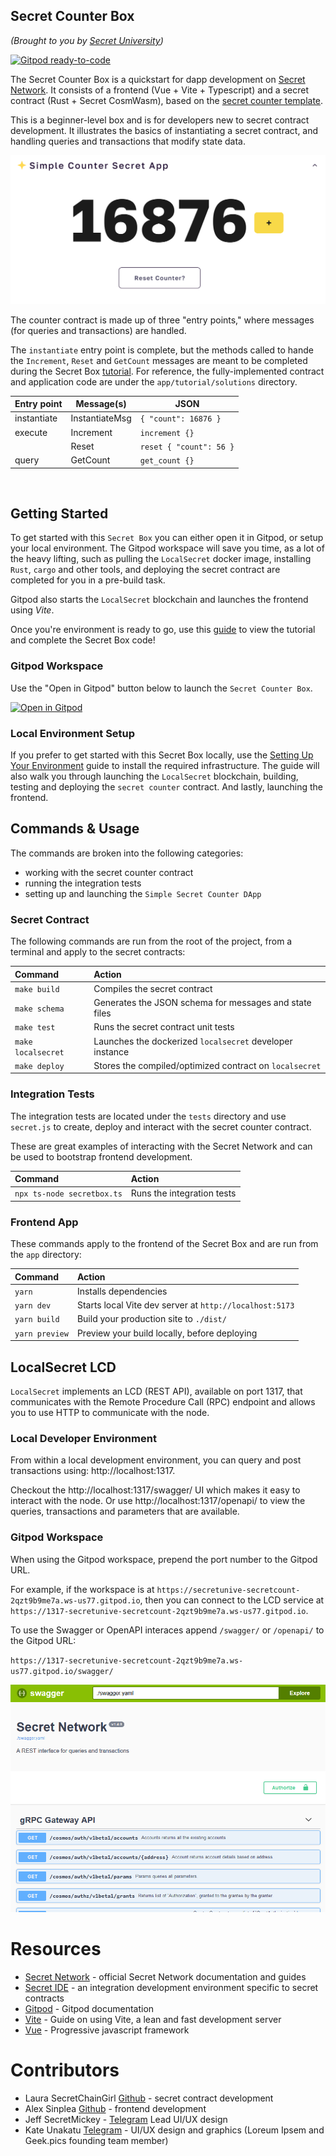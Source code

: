 ## Secret Counter Box

_(Brought to you by [Secret University](https://scrt.university))_

[![Gitpod ready-to-code](https://img.shields.io/badge/Gitpod-ready--to--code-blue?logo=gitpod)](https://gitpod.io/#https://github.com/secretuniversity/secret-counter-vuejs-box)

The Secret Counter Box is a quickstart for dapp development on [Secret Network](https://scrt.network). It consists of a frontend (Vue + Vite + Typescript) and a secret contract (Rust + Secret CosmWasm), based on the [secret counter template](https://github.com/secretuniversity/secret-template-cw1).

This is a beginner-level box and is for developers new to secret contract development. It illustrates the basics of instantiating a secret contract, and handling queries and transactions that modify state data.

![](docs/secret-counter-app.png)

The counter contract is made up of three "entry points," where messages (for queries and transactions) are handled.

The `instantiate` entry point is complete, but the methods called to hande the `Increment`, `Reset` and `GetCount`
messages are meant to be completed during the Secret Box [tutorial](app/tutorial/guide.md). For reference, the
fully-implemented contract and application code are under the `app/tutorial/solutions` directory.

| Entry point  | Message(s)     | JSON                               |
|--------------|----------------|------------------------------------|
| instantiate  | InstantiateMsg | `{ "count": 16876 }`               |
| execute      | Increment      | `increment {}`                     |
|              | Reset          | `reset { "count": 56 }`            |
| query        | GetCount       | `get_count {}`                     |

<br/>

## Getting Started

To get started with this `Secret Box` you can either open it in Gitpod, or setup your local environment. The Gitpod workspace will save you time, as a lot of the heavy lifting, such as pulling the `LocalSecret` docker image, installing `Rust`, `cargo` and other tools, and deploying the secret contract are completed for you in a pre-build task. 

Gitpod also starts the `LocalSecret` blockchain and launches the frontend using _Vite_.

Once you're environment is ready to go, use this [guide](/app/tutorial/guide.md) to view the tutorial and complete the Secret Box code!

### Gitpod Workspace

Use the "Open in Gitpod" button below to launch the `Secret Counter Box`.


[![Open in Gitpod](https://gitpod.io/button/open-in-gitpod.svg)](https://gitpod.io/#https://github.com/secretuniversity/secret-counter-vuejs-box)


### Local Environment Setup

If you prefer to get started with this Secret Box locally, use the [Setting Up Your Environment](/docs/setting-up-your-environment.md) guide to install the required infrastructure. The guide will also walk you through launching the `LocalSecret` blockchain, building, testing and deploying the `secret counter` contract. And lastly, launching the frontend.

## Commands & Usage

The commands are broken into the following categories:

- working with the secret counter contract
- running the integration tests
- setting up and launching the `Simple Secret Counter DApp`

### Secret Contract

The following commands are run from the root of the project, from a terminal and apply to the secret contracts:

| Command                | Action                                                    |
|:---------------------  |:--------------------------------------------------------  |
| `make build`           | Compiles the secret contract                              |
| `make schema`          | Generates the JSON schema for messages and state files    |
| `make test`            | Runs the secret contract unit tests                       |
| `make localsecret`     | Launches the dockerized `localsecret` developer instance  |
| `make deploy`          | Stores the compiled/optimized contract on `localsecret`   |

### Integration Tests

The integration tests are located under the `tests` directory and use `secret.js` to create, deploy and 
interact with the secret counter contract. 

These are great examples of interacting with the Secret Network and can be used to bootstrap frontend development.

| Command                       | Action                                                    |
|:----------------------------  |:--------------------------------------------------------  |
| `npx ts-node secretbox.ts`    | Runs the integration tests                                |


### Frontend App

These commands apply to the frontend of the Secret Box and are run from the `app` directory:


| Command        | Action                                                   |
|:-------------- |:-------------------------------------------------------- |
| `yarn`         | Installs dependencies                                    |
| `yarn dev`     | Starts local Vite dev server at `http://localhost:5173`  |
| `yarn build`   | Build your production site to `./dist/`                  |
| `yarn preview` | Preview your build locally, before deploying             |

## LocalSecret LCD

`LocalSecret` implements an LCD (REST API), available on port 1317, that communicates with the Remote 
Procedure Call (RPC) endpoint and allows you to use HTTP to communicate with the node.

### Local Developer Environment

From within a local development environment, you can query and post transactions using: http://localhost:1317.

Checkout the http://localhost:1317/swagger/ UI which makes it easy to interact with the node. Or use 
http://localhost:1317/openapi/ to view the queries, transactions and parameters that are available.
 
### Gitpod Workspace

When using the Gitpod workspace, prepend the port number to the Gitpod URL. 

For example, if the workspace is at
`https://secretunive-secretcount-2qzt9b9me7a.ws-us77.gitpod.io`, then you can connect to the LCD service at
`https://1317-secretunive-secretcount-2qzt9b9me7a.ws-us77.gitpod.io`.

To use the Swagger or OpenAPI interaces append `/swagger/` or `/openapi/` to the Gitpod URL:

`https://1317-secretunive-secretcount-2qzt9b9me7a.ws-us77.gitpod.io/swagger/`

![](docs/swagger-interface.png)

# Resources
- [Secret Network](https://docs.scrt.network) - official Secret Network documentation and guides
- [Secret IDE](https://www.digiline.io/) - an integration development environment specific to secret contracts
- [Gitpod](https://www.gitpod.io/docs) - Gitpod documentation
- [Vite](https://vitejs.dev/guide) - Guide on using Vite, a lean and fast development server
- [Vue](https://vuejs.org) - Progressive javascript framework

# Contributors
- Laura SecretChainGirl [Github](https://github.com/secetchaingirl) - secret contract development
- Alex Sinplea [Github](https://github.com/sinplea) - frontend development
- Jeff SecretMickey - [Telegram](https://t.me/secretMickey) Lead UI/UX design
- Kate Unakatu [Telegram](https://t.me/unakatu) - UI/UX design and graphics (Loreum Ipsem and Geek.pics founding team member)
